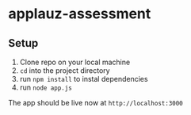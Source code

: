 # applauz-assessment

## Setup
1) Clone repo on your local machine
2) ```cd``` into the project directory
3) run ```npm install``` to instal dependencies
4) run ```node app.js```

The app should be live now at ```http://localhost:3000```